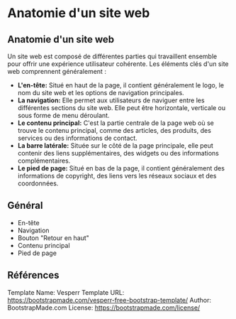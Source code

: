 # Anatomie d'un site web

## Anatomie d'un site web

Un site web est composé de différentes parties qui travaillent ensemble pour offrir une expérience utilisateur cohérente. Les éléments clés d'un site web comprennent généralement :

* **L'en-tête:** Situé en haut de la page, il contient généralement le logo, le nom du site web et les options de navigation principales.
* **La navigation:** Elle permet aux utilisateurs de naviguer entre les différentes sections du site web. Elle peut être horizontale, verticale ou sous forme de menu déroulant.
* **Le contenu principal:** C'est la partie centrale de la page web où se trouve le contenu principal, comme des articles, des produits, des services ou des informations de contact.
* **La barre latérale:** Située sur le côté de la page principale, elle peut contenir des liens supplémentaires, des widgets ou des informations complémentaires.
* **Le pied de page:** Situé en bas de la page, il contient généralement des informations de copyright, des liens vers les réseaux sociaux et des coordonnées.

## Général

* En-tête
* Navigation
* Bouton "Retour en haut"
* Contenu principal
* Pied de page

## Références 

Template Name: Vesperr
Template URL: https://bootstrapmade.com/vesperr-free-bootstrap-template/
Author: BootstrapMade.com
License: https://bootstrapmade.com/license/

